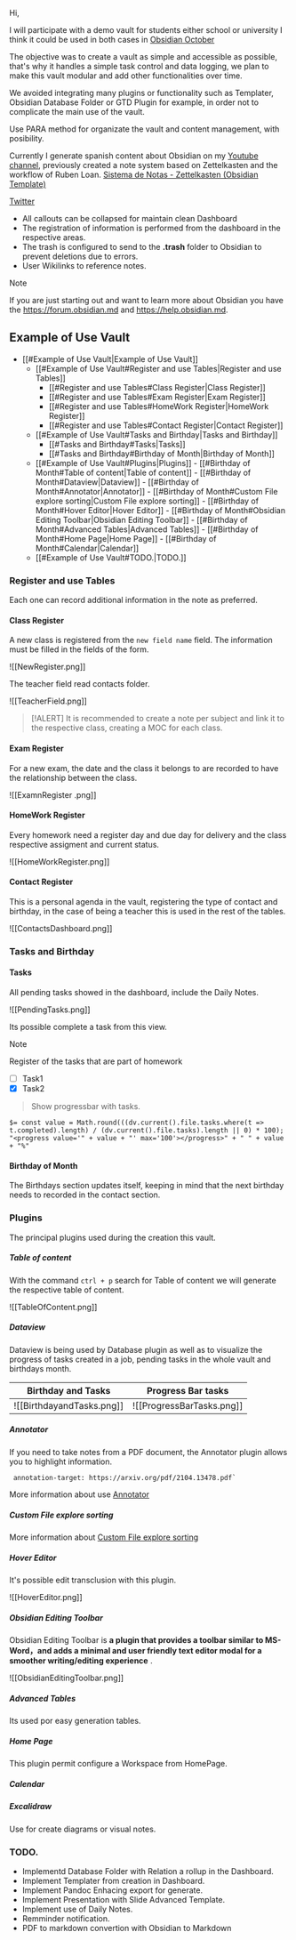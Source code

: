 

Hi, 

I will participate with a demo vault for students either school or university I think it could be used in both cases in [Obsidian October](https://publish.obsidian.md/hub/Obsidian+October+2022)

The objective was to create a vault as simple and accessible as possible, that's why it handles a simple task control and data logging, we plan to make this vault modular and add other functionalities over time. 

We avoided integrating many plugins or functionality such as Templater, Obsidian Database Folder or GTD Plugin for example, in order not to complicate the main use of the vault. 

Use PARA method for organizate the vault and content management, with posibility. 

Currently I generate spanish content about Obsidian on my [Youtube channel](https://youtube.com/sniferl4bs), previously created a note system based on Zettelkasten and the workflow of Ruben Loan. [Sistema de Notas - Zettelkasten (Obsidian Template)](https://snifer.gumroad.com/l/ylwkc)

[Twitter](https://twitter.com/sniferl4bs)


- All callouts can be collapsed for maintain clean Dashboard 
- The registration of information is performed from the dashboard in the respective areas.
- The trash is configured to send to the **.trash** folder to Obsidian to prevent deletions due to errors. 
- User Wikilinks to reference notes. 


>[!NOTE]
>If you are just starting out and want to learn more about Obsidian you have the https://forum.obsidian.md and https://help.obsidian.md.


## Example of Use Vault 



- [[#Example of Use Vault|Example of Use Vault]]
	- [[#Example of Use Vault#Register and use Tables|Register and use Tables]]
		- [[#Register and use Tables#Class Register|Class Register]]
		- [[#Register and use Tables#Exam Register|Exam Register]]
		- [[#Register and use Tables#HomeWork Register|HomeWork Register]]
		- [[#Register and use Tables#Contact Register|Contact Register]]
	- [[#Example of Use Vault#Tasks and Birthday|Tasks and Birthday]]
		- [[#Tasks and Birthday#Tasks|Tasks]]
		- [[#Tasks and Birthday#Birthday of Month|Birthday of Month]]
	- [[#Example of Use Vault#Plugins|Plugins]]
			- [[#Birthday of Month#Table of content|Table of content]]
			- [[#Birthday of Month#Dataview|Dataview]]
			- [[#Birthday of Month#Annotator|Annotator]]
			- [[#Birthday of Month#Custom File explore sorting|Custom File explore sorting]]
			- [[#Birthday of Month#Hover Editor|Hover Editor]]
			- [[#Birthday of Month#Obsidian Editing Toolbar|Obsidian Editing Toolbar]]
			- [[#Birthday of Month#Advanced Tables|Advanced Tables]]
			- [[#Birthday of Month#Home Page|Home Page]]
			- [[#Birthday of Month#Calendar|Calendar]]
	- [[#Example of Use Vault#TODO.|TODO.]]

### Register and use Tables 

Each one can record additional information in the note as preferred. 

#### Class Register 

A new class is registered from the `new field name` field. The information must be filled in the fields of the form.

![[NewRegister.png]]


The teacher field read contacts folder. 

![[TeacherField.png]]

> [!ALERT]
> It is recommended to create a note per subject and link it to the respective class, creating a MOC for each class.

#### Exam Register

For a new exam, the date and the class it belongs to are recorded to have the relationship between the class.

![[ExamnRegister .png]]

#### HomeWork Register 

Every homework need a register day and due day for delivery and the class respective assigment and current status. 

![[HomeWorkRegister.png]]

#### Contact Register

This is a personal agenda in the vault, registering the type of contact and birthday, in the case of being a teacher this is used in the rest of the tables. 

![[ContactsDashboard.png]]

### Tasks and Birthday

#### Tasks

All pending tasks showed in the dashboard, include the Daily Notes. 

![[PendingTasks.png]]

Its possible complete a task from this view. 

> [!NOTE]
> Register of the tasks that are part of homework

- [ ] Task1 
- [x] Task2

> Show progressbar with tasks.

`$= const value = Math.round(((dv.current().file.tasks.where(t => t.completed).length) / (dv.current().file.tasks).length || 0) * 100); "<progress value='" + value + "' max='100'></progress>" + " " + value + "%"`


#### Birthday of Month

The Birthdays section updates itself, keeping in mind that the next birthday needs to  recorded in the contact section. 

### Plugins

The principal plugins used during the creation this vault. 

##### Table of content 

With the command `ctrl + p` search for Table of content we will generate the respective table of content. 

![[TableOfContent.png]]



##### Dataview 

Dataview is being used by Database plugin as well as to visualize the progress of tasks created in a job, pending tasks in the whole vault and birthdays month. 


| **Birthday and Tasks**    | **Progress Bar tasks**    |
| ------------------------- | ------------------------- |
| ![[BirthdayandTasks.png]] | ![[ProgressBarTasks.png]] | 

##### Annotator

If you need to take notes from a PDF document, the Annotator plugin allows you to highlight information. 

```Markdown
 annotation-target: https://arxiv.org/pdf/2104.13478.pdf`
```

More information about use [Annotator](https://github.com/elias-sundqvist/obsidian-annotator)

##### Custom File explore sorting

More information about [Custom File explore sorting](https://github.com/SebastianMC/obsidian-custom-sort)

##### Hover Editor 

It's possible edit transclusion with this plugin. 

![[HoverEditor.png]]

##### Obsidian Editing Toolbar

Obsidian Editing Toolbar is **a plugin that provides a toolbar similar to MS-Word，and adds a minimal and user friendly text editor modal for a smoother writing/editing experience** .

![[ObsidianEditingToolbar.png]]


##### Advanced Tables 

Its used por easy generation tables. 

##### Home Page

This plugin permit configure a Workspace from HomePage. 


##### Calendar

##### Excalidraw

Use for create diagrams or visual notes. 


### TODO. 

- Implementd Database Folder with Relation a rollup in the Dashboard. 
- Implement Templater from creation in Dashboard. 
- Implement Pandoc Enhacing export for generate. 
- Implement Presentation with Slide Advanced Template.
- Implement use of Daily Notes. 
- Remminder notification. 
- PDF to markdown convertion with Obsidian to Markdown
